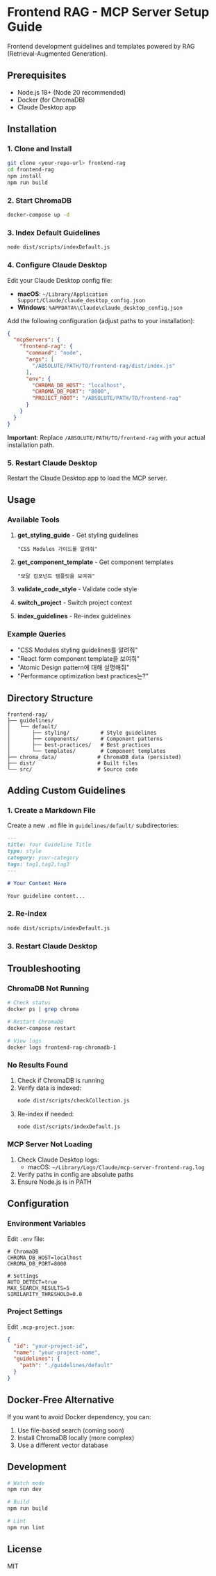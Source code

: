 # Frontend RAG - MCP Server Setup Guide

Frontend development guidelines and templates powered by RAG (Retrieval-Augmented Generation).

## Prerequisites

- Node.js 18+ (Node 20 recommended)
- Docker (for ChromaDB)
- Claude Desktop app

## Installation

### 1. Clone and Install

```bash
git clone <your-repo-url> frontend-rag
cd frontend-rag
npm install
npm run build
```

### 2. Start ChromaDB

```bash
docker-compose up -d
```

### 3. Index Default Guidelines

```bash
node dist/scripts/indexDefault.js
```

### 4. Configure Claude Desktop

Edit your Claude Desktop config file:
- **macOS**: `~/Library/Application Support/Claude/claude_desktop_config.json`
- **Windows**: `%APPDATA%\Claude\claude_desktop_config.json`

Add the following configuration (adjust paths to your installation):

```json
{
  "mcpServers": {
    "frontend-rag": {
      "command": "node",
      "args": [
        "/ABSOLUTE/PATH/TO/frontend-rag/dist/index.js"
      ],
      "env": {
        "CHROMA_DB_HOST": "localhost",
        "CHROMA_DB_PORT": "8000",
        "PROJECT_ROOT": "/ABSOLUTE/PATH/TO/frontend-rag"
      }
    }
  }
}
```

**Important**: Replace `/ABSOLUTE/PATH/TO/frontend-rag` with your actual installation path.

### 5. Restart Claude Desktop

Restart the Claude Desktop app to load the MCP server.

## Usage

### Available Tools

1. **get_styling_guide** - Get styling guidelines
   ```
   "CSS Modules 가이드를 알려줘"
   ```

2. **get_component_template** - Get component templates
   ```
   "모달 컴포넌트 템플릿을 보여줘"
   ```

3. **validate_code_style** - Validate code style
4. **switch_project** - Switch project context
5. **index_guidelines** - Re-index guidelines

### Example Queries

- "CSS Modules styling guidelines를 알려줘"
- "React form component template을 보여줘"
- "Atomic Design pattern에 대해 설명해줘"
- "Performance optimization best practices는?"

## Directory Structure

```
frontend-rag/
├── guidelines/
│   └── default/
│       ├── styling/          # Style guidelines
│       ├── components/       # Component patterns
│       ├── best-practices/   # Best practices
│       └── templates/        # Component templates
├── chroma_data/             # ChromaDB data (persisted)
├── dist/                    # Built files
└── src/                     # Source code
```

## Adding Custom Guidelines

### 1. Create a Markdown File

Create a new `.md` file in `guidelines/default/` subdirectories:

```markdown
---
title: Your Guideline Title
type: style
category: your-category
tags: tag1,tag2,tag3
---

# Your Content Here

Your guideline content...
```

### 2. Re-index

```bash
node dist/scripts/indexDefault.js
```

### 3. Restart Claude Desktop

## Troubleshooting

### ChromaDB Not Running

```bash
# Check status
docker ps | grep chroma

# Restart ChromaDB
docker-compose restart

# View logs
docker logs frontend-rag-chromadb-1
```

### No Results Found

1. Check if ChromaDB is running
2. Verify data is indexed:
   ```bash
   node dist/scripts/checkCollection.js
   ```
3. Re-index if needed:
   ```bash
   node dist/scripts/indexDefault.js
   ```

### MCP Server Not Loading

1. Check Claude Desktop logs:
   - macOS: `~/Library/Logs/Claude/mcp-server-frontend-rag.log`
2. Verify paths in config are absolute paths
3. Ensure Node.js is in PATH

## Configuration

### Environment Variables

Edit `.env` file:

```env
# ChromaDB
CHROMA_DB_HOST=localhost
CHROMA_DB_PORT=8000

# Settings
AUTO_DETECT=true
MAX_SEARCH_RESULTS=5
SIMILARITY_THRESHOLD=0.0
```

### Project Settings

Edit `.mcp-project.json`:

```json
{
  "id": "your-project-id",
  "name": "your-project-name",
  "guidelines": {
    "path": "./guidelines/default"
  }
}
```

## Docker-Free Alternative

If you want to avoid Docker dependency, you can:
1. Use file-based search (coming soon)
2. Install ChromaDB locally (more complex)
3. Use a different vector database

## Development

```bash
# Watch mode
npm run dev

# Build
npm run build

# Lint
npm run lint
```

## License

MIT
